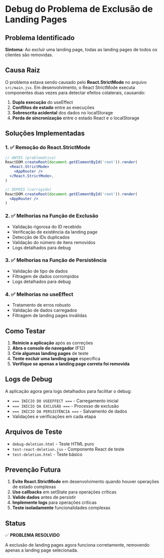 # Debug do Problema de Exclusão de Landing Pages

## Problema Identificado

**Sintoma**: Ao excluir uma landing page, todas as landing pages de todos os clientes são removidas.

## Causa Raiz

O problema estava sendo causado pelo **React.StrictMode** no arquivo `src/main.jsx`. Em desenvolvimento, o React StrictMode executa componentes duas vezes para detectar efeitos colaterais, causando:

1. **Dupla execução** do useEffect
2. **Conflitos de estado** entre as execuções
3. **Sobrescrita acidental** dos dados no localStorage
4. **Perda de sincronização** entre o estado React e o localStorage

## Soluções Implementadas

### 1. ✅ Remoção do React.StrictMode
```jsx
// ANTES (problemático)
ReactDOM.createRoot(document.getElementById('root')).render(
  <React.StrictMode>
    <AppRouter />
  </React.StrictMode>,
)

// DEPOIS (corrigido)
ReactDOM.createRoot(document.getElementById('root')).render(
  <AppRouter />
)
```

### 2. ✅ Melhorias na Função de Exclusão
- Validação rigorosa do ID recebido
- Verificação de existência da landing page
- Detecção de IDs duplicados
- Validação do número de itens removidos
- Logs detalhados para debug

### 3. ✅ Melhorias na Função de Persistência
- Validação de tipo de dados
- Filtragem de dados corrompidos
- Logs detalhados para debug

### 4. ✅ Melhorias no useEffect
- Tratamento de erros robusto
- Validação de dados carregados
- Filtragem de landing pages inválidas

## Como Testar

1. **Reinicie a aplicação** após as correções
2. **Abra o console do navegador** (F12)
3. **Crie algumas landing pages** de teste
4. **Tente excluir uma landing page** específica
5. **Verifique se apenas a landing page correta foi removida**

## Logs de Debug

A aplicação agora gera logs detalhados para facilitar o debug:

- `=== INÍCIO DO USEEFFECT ===` - Carregamento inicial
- `=== INÍCIO DA EXCLUSÃO ===` - Processo de exclusão
- `=== INÍCIO DA PERSISTÊNCIA ===` - Salvamento de dados
- Validações e verificações em cada etapa

## Arquivos de Teste

- `debug-deletion.html` - Teste HTML puro
- `test-react-deletion.jsx` - Componente React de teste
- `test-deletion.html` - Teste básico

## Prevenção Futura

1. **Evite React.StrictMode** em desenvolvimento quando houver operações de estado complexas
2. **Use callbacks** em setState para operações críticas
3. **Valide dados** antes de persistir
4. **Implemente logs** para operações críticas
5. **Teste isoladamente** funcionalidades complexas

## Status

✅ **PROBLEMA RESOLVIDO**

A exclusão de landing pages agora funciona corretamente, removendo apenas a landing page selecionada.
